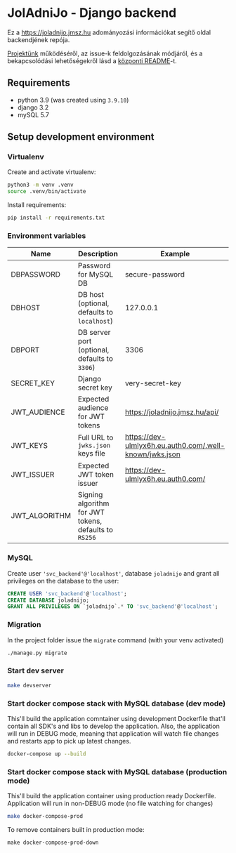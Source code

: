 # JolAdniJo - Django backend

Ez a https://joladnijo.jmsz.hu adományozási információkat segítő oldal backendjének repója.

[Projektünk](https://github.com/orgs/joladnijo/projects/1/) működéséről, az issue-k feldolgozásának módjáról, és a bekapcsolódási lehetőségekről lásd a [központi README](https://github.com/joladnijo/joladnijo-docs/blob/main/README.md#hogyan-seg%C3%ADthetsz---m%C5%B1k%C3%B6d%C3%A9s%C3%BCnk)-t.

## Requirements

* python 3.9 (was created using `3.9.10`)
* django 3.2
* mySQL 5.7

## Setup development environment

### Virtualenv

Create and activate virtualenv:

```bash
python3 -m venv .venv
source .venv/bin/activate
```

Install requirements:

```bash
pip install -r requirements.txt
```

### Environment variables

| Name | Description | Example |
| --- | --- | --- |
| DBPASSWORD | Password for MySQL DB | secure-password
| DBHOST | DB host (optional, defaults to `localhost`) | 127.0.0.1
| DBPORT | DB server port (optional, defaults to `3306`) | 3306
| SECRET_KEY | Django secret key | very-secret-key
| JWT_AUDIENCE |  Expected audience for JWT tokens | https://joladnijo.jmsz.hu/api/
| JWT_KEYS | Full URL to `jwks.json` keys file | https://dev-ulmlyx6h.eu.auth0.com/.well-known/jwks.json
| JWT_ISSUER | Expected JWT token issuer | https://dev-ulmlyx6h.eu.auth0.com/
| JWT_ALGORITHM | Signing algorithm for JWT tokens, defaults to `RS256` | 

### MySQL

Create user `'svc_backend'@'localhost'`, database `joladnijo` and grant all privileges on the database to the user:

```sql
CREATE USER 'svc_backend'@'localhost';
CREATE DATABASE joladnijo;
GRANT ALL PRIVILEGES ON `joladnijo`.* TO 'svc_backend'@'localhost';
```

### Migration

In the project folder issue the `migrate` command (with your venv activated)

```bash
./manage.py migrate
```

### Start dev server

```bash
make devserver
```

### Start docker compose stack with MySQL database (dev mode)
This'll build the application comntainer using development Dockerfile that'll contain all SDK's and libs to develop the application. Also, the application will run in DEBUG mode, meaning that application will watch file changes and restarts app to pick up latest changes.
```bash
docker-compose up --build
```

### Start docker compose stack with MySQL database (production mode)
This'll build the application container using production ready Dockerfile. Application will run in non-DEBUG mode (no file watching for changes)
```bash
make docker-compose-prod
```
To remove containers built in production mode:
```
make docker-compose-prod-down
```

